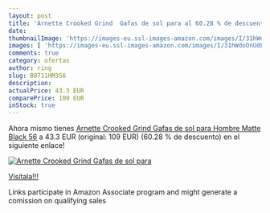 ```yaml
---
layout: post
title: 'Arnette Crooked Grind  Gafas de sol para al 60.28 % de descuento'
date: 
thumbnailImage: 'https://images-eu.ssl-images-amazon.com/images/I/31hWdoOnUdL._SL200_.jpg'
images: [ 'https://images-eu.ssl-images-amazon.com/images/I/31hWdoOnUdL._SL200_.jpg' ]
comments: true
category: ofertas
author: ring
slug: B0711HM3S6
description:
actualPrice: 43.3 EUR
comparePrice: 109 EUR
inStock: true
---
```


Ahora mismo tienes [Arnette Crooked Grind  Gafas de sol para Hombre  Matte Black 56](https://www.amazon.es/dp/B0711HM3S6/?tag=tolees-21) a 43.3 EUR (original: 109 EUR) (60.28 %  de descuento) en el siguiente enlace!

[![Arnette Crooked Grind  Gafas de sol para](https://images-eu.ssl-images-amazon.com/images/I/31hWdoOnUdL._SL200_.jpg)](https://www.amazon.es/dp/B0711HM3S6/?tag=tolees-21)

[Visítala!!!](https://www.amazon.es/dp/B0711HM3S6/?tag=tolees-21)

Links participate in Amazon Associate program and might generate a comission on qualifying sales
